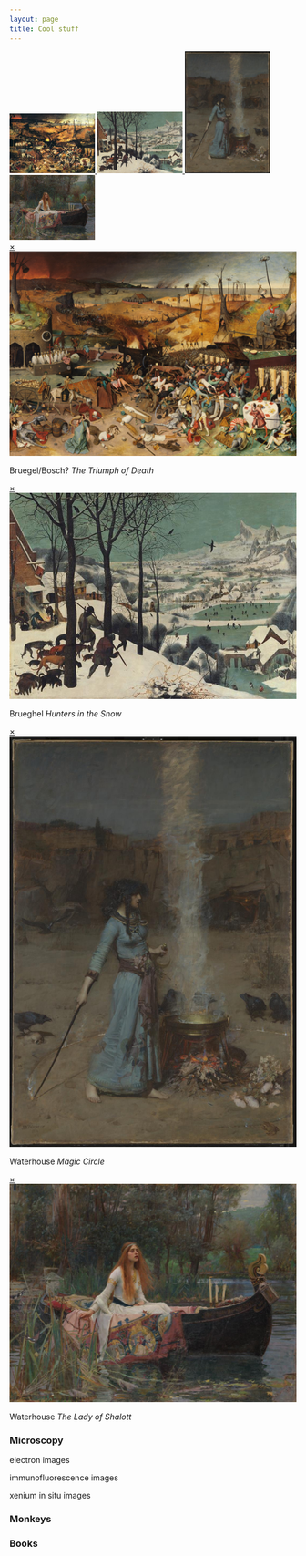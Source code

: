 ```yaml
---
layout: page
title: Cool stuff
---
```

<!-- Container -->
<div class="thumbnail-container">
  <a href="#popupA">
    <img src="/thumbnail/Brueghel-the-triumph-of-death.jpg" alt="Thumbnail A" width="150">
  </a>
  <a href="#popupB">
    <img src="/images/Brueghel_hunters_in_the_snow.jpg" alt="Thumbnail B" width="150">
  </a>
  <a href="#popupC">
    <img src="/images/john_waterhouse_magic_circle.jpg" alt="Thumbnail C" width="150">
  </a>
  <a href="#popupD">
    <img src="/images/john_waterhouse_lady_of_shalott.jpg" alt="Thumbnail D" width="150">
  </a>
</div>

<!-- Images -->
<div id="popupA" class="overlay">
  <a class="close" href="#">×</a>
  <div class="popup-content">
    <img src="/images/The_Triumph_of_Death_by_Pieter_Bruegel_the_Elder.jpg" alt="Full-size Image A">
    <p class="popup-text">Bruegel/Bosch? <em>The Triumph of Death</em></p>
  </div>
</div>

<div id="popupB" class="overlay">
  <a class="close" href="#">×</a>
  <div class="popup-content">
    <img src="/images/Brueghel_hunters_in_the_snow.jpg" alt="Full-size Image A">
    <p class="popup-text">Brueghel <em>Hunters in the Snow</em></p>
  </div>
</div>

<div id="popupC" class="overlay">
  <a class="close" href="#">×</a>
  <div class="popup-content">
  <img src="/images/john_waterhouse_magic_circle.jpg" alt="Full-size Image C">
    <p class="popup-text">Waterhouse <em>Magic Circle</em> </p>
  </div>
</div>

<div id="popupD" class="overlay">
  <a class="close" href="#">×</a>
  <div class="popup-content">
  <img src="/images/john_waterhouse_lady_of_shalott.jpg" alt="Full-size Image D">
     <p class="popup-text"> Waterhouse <em>The Lady of Shalott</em> </p>
  </div>
</div>
    
### Microscopy
electron images


immunofluorescence images


xenium in situ images

### Monkeys


### Books


<br>
<br>
<br>





